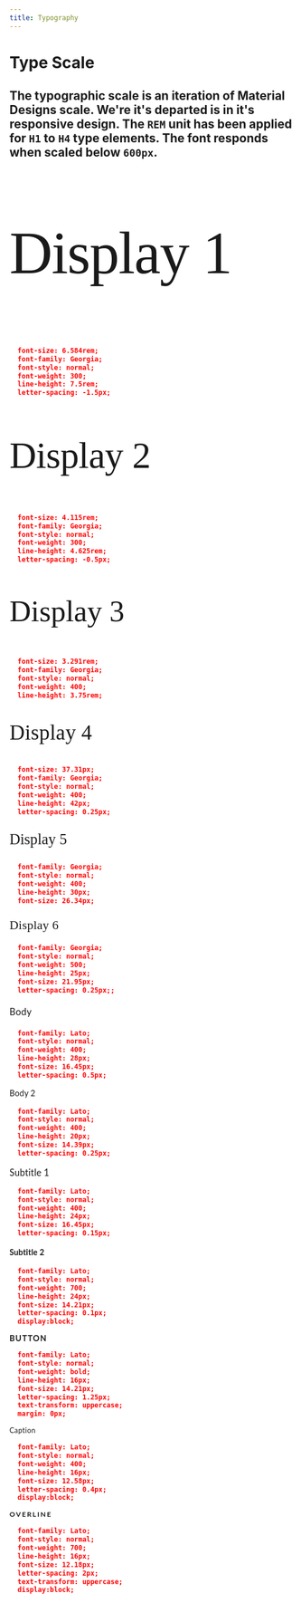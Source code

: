 ```yaml
---
title: Typography
---
```

<style>
html {
  font-size: 12px;
  background-color: bisque;
}
.accent {
  color:blue;
}
.margin-bot {
  padding-bottom:16px;
}
@media (min-width: 600px) {
  html {
    font-size: 16px;
    background-color: white;
  }
}

.container {
  max-width: 900px;
  margin: auto;
}

.display1 {
  font-size: 6.584rem;
  font-family: Georgia;
  font-style: normal;
  font-weight: 300;
  line-height: 7.5rem;
  letter-spacing: -1.5px;
}
.display2 {
  font-size: 4.115rem;
  font-family: Georgia;
  font-style: normal;
  font-weight: 300;
  line-height: 4.625rem;
  letter-spacing: -0.5px;
}
.display3 {
  font-size: 3.291rem;
  font-family: Georgia;
  font-style: normal;
  font-weight: 400;
  line-height: 3.75rem;
}
.display4 {
  font-size: 37.31px;
  font-family: Georgia;
  font-style: normal;
  font-weight: 400;
  line-height: 42px;
  letter-spacing: 0.25px;
}
.display5 {
  font-family: Georgia;
  font-style: normal;
  font-weight: 400;
  line-height: 30px;
  font-size: 26.34px;
}
.display6 {
  font-family: Georgia;
  font-style: normal;
  font-weight: 500;
  line-height: 25px;
  font-size: 21.95px;
  letter-spacing: 0.25px;
}

.ml-p {
  font-family: Lato;
  font-style: normal;
  font-weight: 400;
  line-height: 28px;
  font-size: 16.45px;
  letter-spacing: 0.5px;
}

.ml-body {
  font-family: Lato;
  font-style: normal;
  font-weight: 400;
  line-height: 28px;
  font-size: 16.45px;
  letter-spacing: 0.5px;
}

.ml-body2 {
  font-family: Lato;
  font-style: normal;
  font-weight: 400;
  line-height: 20px;
  font-size: 14.39px;
  letter-spacing: 0.25px;
}

.ml-subtitle {
  font-family: Lato;
  font-style: normal;
  font-weight: 400;
  line-height: 24px;
  font-size: 16.45px;
  letter-spacing: 0.15px;
  margin: 0px;
  display:block;
}

.ml-subtitle2 {
  font-family: Lato;
  font-style: normal;
  font-weight: bold;
  line-height: 24px;
  font-size: 14.21px;
  letter-spacing: 0.1px;
  display:block;
}

.ml-button {
  font-family: Lato;
  font-style: normal;
  font-weight: bold;
  line-height: 16px;
  font-size: 14.21px;
  letter-spacing: 1.25px;
  text-transform: uppercase;
  margin: 0px;
}

.ml-caption {
  font-family: Lato;
  font-style: normal;
  font-weight: 400;
  line-height: 16px;
  font-size: 12.58px;
  letter-spacing: 0.4px;
  display:block;
}

.ml-overline {
  font-family: Lato;
  font-style: normal;
  font-weight: 700;
  line-height: 16px;
  font-size: 12.18px;
  letter-spacing: 2px;
  text-transform: uppercase;
  display:block;
}

</style>

# Type Scale
The typographic scale is an iteration of Material Designs scale. We're it's departed is in it's responsive design. The `REM` unit has been applied for `H1` to `H4` type elements. The font responds when scaled below `600px`.
---


<p class='display1'>Display 1</p>

```json
  font-size: 6.584rem;
  font-family: Georgia;
  font-style: normal;
  font-weight: 300;
  line-height: 7.5rem;
  letter-spacing: -1.5px;
```

<p class='display2'>Display 2</p>

```json
  font-size: 4.115rem;
  font-family: Georgia;
  font-style: normal;
  font-weight: 300;
  line-height: 4.625rem;
  letter-spacing: -0.5px;
```
<p class='display3'>Display 3 </p>

```json
  font-size: 3.291rem;
  font-family: Georgia;
  font-style: normal;
  font-weight: 400;
  line-height: 3.75rem;
```
<p class='display4'>Display 4</p>

```json
  font-size: 37.31px;
  font-family: Georgia;
  font-style: normal;
  font-weight: 400;
  line-height: 42px;
  letter-spacing: 0.25px;
```
<p class='display5'>Display 5</p>

```json
  font-family: Georgia;
  font-style: normal;
  font-weight: 400;
  line-height: 30px;
  font-size: 26.34px;
```
<p class='display6'>Display 6</p>

```json
  font-family: Georgia;
  font-style: normal;
  font-weight: 500;
  line-height: 25px;
  font-size: 21.95px;
  letter-spacing: 0.25px;;
```
<p class='ml-p'>Body</p>

```json
  font-family: Lato;
  font-style: normal;
  font-weight: 400;
  line-height: 28px;
  font-size: 16.45px;
  letter-spacing: 0.5px;
```
<p class="ml-body2">Body 2</p>

```json
  font-family: Lato;
  font-style: normal;
  font-weight: 400;
  line-height: 20px;
  font-size: 14.39px;
  letter-spacing: 0.25px;
```
<span class="ml-subtitle">
Subtitle 1
</span>

```json
  font-family: Lato;
  font-style: normal;
  font-weight: 400;
  line-height: 24px;
  font-size: 16.45px;
  letter-spacing: 0.15px;
```
<span class="ml-subtitle2">
Subtitle 2
</span>

```json
  font-family: Lato;
  font-style: normal;
  font-weight: 700;
  line-height: 24px;
  font-size: 14.21px;
  letter-spacing: 0.1px;
  display:block;
```
<p class='ml-button'> BUTTON </p>

```json
  font-family: Lato;
  font-style: normal;
  font-weight: bold;
  line-height: 16px;
  font-size: 14.21px;
  letter-spacing: 1.25px;
  text-transform: uppercase;
  margin: 0px;
```

<span class="ml-caption">
Caption
</span>

```json
  font-family: Lato;
  font-style: normal;
  font-weight: 400;
  line-height: 16px;
  font-size: 12.58px;
  letter-spacing: 0.4px;
  display:block;
```
<span class="ml-overline">Overline</span>

```json
  font-family: Lato;
  font-style: normal;
  font-weight: 700;
  line-height: 16px;
  font-size: 12.18px;
  letter-spacing: 2px;
  text-transform: uppercase;
  display:block;
```

